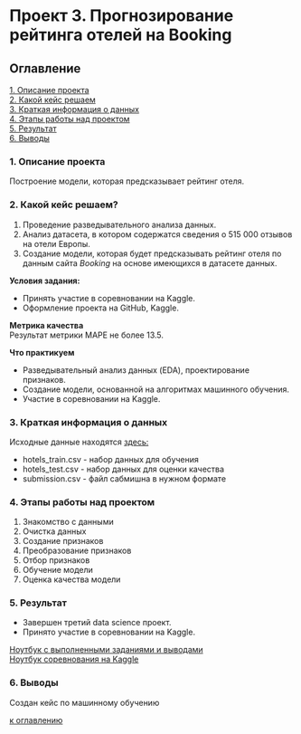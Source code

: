 # Проект 3. Прогнозирование рейтинга отелей на Booking

## Оглавление
[1. Описание проекта](https://github.com/yamovan/datascience/blob/main/project_3/README.md#Описание-проекта)  
[2. Какой кейс решаем](https://github.com/yamovan/datascience/blob/main/project_3/README.md#Какой-кейс-решаем)  
[3. Краткая информация о данных](https://github.com/yamovan/datascience/blob/main/project_3/README.md#Краткая-информация-о-данных)  
[4. Этапы работы над проектом](https://github.com/yamovan/datascience/blob/main/project_3/README.md#Этапы-работы-над-проектом)  
[5. Результат](https://github.com/yamovan/datascience/blob/main/project_3/README.md#Результат)  
[6. Выводы](https://github.com/yamovan/datascience/blob/main/project_3/README.md#Выводы)

### 1. Описание проекта
Построение модели, которая предсказывает рейтинг отеля.  

### 2. Какой кейс решаем?
1. Проведение разведывательного анализа данных.
2. Анализ датасета, в котором содержатся сведения о 515 000 отзывов на отели Европы.
3. Создание модели, которая будет предсказывать рейтинг отеля по данным сайта *Booking* на основе имеющихся в датасете данных.

**Условия задания:**
- Принять участие в соревновании на Kaggle.
- Оформление проекта на GitHub, Kaggle.

**Метрика качества**  
Результат метрики MAPE не более 13.5.

**Что практикуем**
- Разведывательный анализ данных (EDA), проектирование признаков.
- Создание модели, основанной на алгоритмах машинного обучения.
- Участие в соревновании на Kaggle.

### 3. Краткая информация о данных
Исходные данные находятся [здесь:](https://www.kaggle.com/competitions/sf-booking/data)
- hotels_train.csv - набор данных для обучения
- hotels_test.csv - набор данных для оценки качества
- submission.csv - файл сабмишна в нужном формате

### 4. Этапы работы над проектом
1. Знакомство с данными
2. Очистка данных
3. Создание признаков
4. Преобразование признаков
5. Отбор признаков
6. Обучение модели
7. Оценка качества модели

### 5. Результат
* Завершен третий data science проект.  
* Принято участие в соревновании на Kaggle.
  
[Ноутбук с выполненными заданиями и выводами](https://github.com/yamovan/datascience/blob/main/project_3/Project_3_hotel_reviews.ipynb)  
[Ноутбук соревнования на Kaggle](https://www.kaggle.com/code/yamovan/hotel-reviews/notebook)

### 6. Выводы
Создан кейс по машинному обучению


[к оглавлению](https://github.com/yamovan/datascience/blob/main/project_3/README.md#Оглавление)